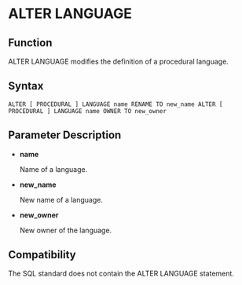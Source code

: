 # ALTER LANGUAGE<a name="EN-US_TOPIC_0000001080736216"></a>

## Function<a name="section113331284191"></a>

ALTER LANGUAGE modifies the definition of a procedural language.

## Syntax<a name="section122664751912"></a>

```
ALTER [ PROCEDURAL ] LANGUAGE name RENAME TO new_name ALTER [ PROCEDURAL ] LANGUAGE name OWNER TO new_owner
```

## Parameter Description<a name="section48568352146"></a>

-   **name**

    Name of a language.

-   **new\_name**

    New name of a language.

-   **new\_owner**

    New owner of the language.


## Compatibility<a name="section446220148329"></a>

The SQL standard does not contain the ALTER LANGUAGE statement.

